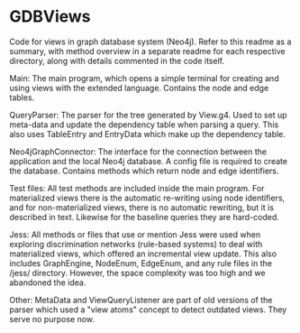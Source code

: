 # GDBViews



Code for views in graph database system (Neo4j). Refer to this readme as a summary, with method overview in a separate readme for each respective directory, along with details commented in the code itself.
  
Main:
The main program, which opens a simple terminal for creating and using views with the extended language. Contains the node and edge tables.

QueryParser: 
The parser for the tree generated by View.g4. Used to set up meta-data and update the dependency table when parsing a query. This also uses TableEntry and EntryData which make up the dependency table.

Neo4jGraphConnector:
The interface for the connection between the application and the local Neo4j database. A config file is required to create the database. Contains methods which return node and edge identifiers.

Test files:
All test methods are included inside the main program. For materialized views there is the automatic re-writing using node identifiers, and for non-materialized views, there is no automatic rewriting, but it is described in text. Likewise for the baseline queries they are hard-coded. 

Jess:
All methods or files that use or mention Jess were used when exploring discrimination networks (rule-based systems) to deal with materialized views, which offered an incremental view update. This also includes GraphEngine, NodeEnum, EdgeEnum, and any rule files in the /jess/ directory. However, the space complexity was too high and we abandoned the idea. 

Other:
MetaData and ViewQueryListener are part of old versions of the parser which used a "view atoms" concept to detect outdated views. They serve no purpose now.
